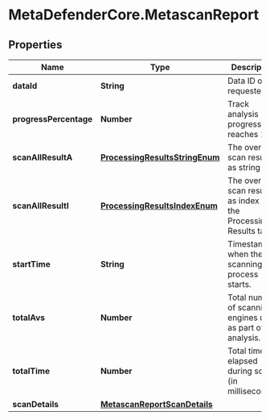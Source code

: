 # MetaDefenderCore.MetascanReport

## Properties

Name | Type | Description | Notes
------------ | ------------- | ------------- | -------------
**dataId** | **String** | Data ID of the requested file | [optional] 
**progressPercentage** | **Number** | Track analysis progress until reaches 100. | [optional] 
**scanAllResultA** | [**ProcessingResultsStringEnum**](ProcessingResultsStringEnum.md) | The overall scan result as string | [optional] 
**scanAllResultI** | [**ProcessingResultsIndexEnum**](ProcessingResultsIndexEnum.md) | The overall scan result as index in the Processing Results table. | [optional] 
**startTime** | **String** | Timestamp when the scanning process starts. | [optional] 
**totalAvs** | **Number** | Total number of scanning engines used as part of this analysis. | [optional] 
**totalTime** | **Number** | Total time elapsed during scan (in milliseconds). | [optional] 
**scanDetails** | [**MetascanReportScanDetails**](MetascanReportScanDetails.md) |  | [optional] 


